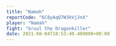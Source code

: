 ```yaml
---
title: "Namah"
reportCode: "6C8yAqQ7W3kVjJnX"
player: "Namah"
fight: "Gruul the Dragonkiller"
date: 2021-08-04T18:53:40.409000+00:00
---
```

